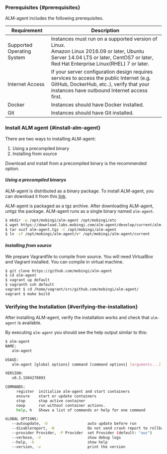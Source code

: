 ### Prerequisites {#prerequisites}
ALM-agent includes the following prerequisites.

|Requirement|Description|
| --------- | --------- |
| Supported Operating System | Instances must run on a supported version of Linux. <br> Amazon Linux 2016.09 or later, Ubuntu Server 14.04 LTS or later, CentOS7 or later, Red Hat Enterprise Linux(RHEL) 7 or later. |
| Internet Access | If your server configuration design requires services to access the public Internet (e.g. GitHub, DockerHub, etc..), verify that your instances have outbound Internet access first. |
| Docker | Instances should have Docker installed. |
| Git | Instances should have Git installed. |


### Install ALM agent {#install-alm-agent}
There are two ways to installing ALM-agent:

1. Using a precompiled binary
2. Installing from source

Download and install from a precompiled binary is the recommended option.


#### _**Using a precompiled binarys**_
ALM-agent is distributed as a binary package. To install ALM-agent, you can download it from this [link](https://download.labs.mobingi.com/alm-agent/master/current/alm-agent.tgz).

ALM-agent is packaged as a tgz archive. After downloading ALM-agent, untgz the package. ALM-agent runs as a single binary named `alm-agent`.


```bash
$ mkdir -p /opt/mobingi/alm-agent /opt/mobingi/etc
$ wget https://download.labs.mobingi.com/alm-agent/develop/current/alm-agent.tgz
$ tar xvzf alm-agent.tgz -C /opt/mobingi/alm-agent
$ ln -sf /opt/mobingi/alm-agent/v* /opt/mobingi/alm-agent/current
```

#### _**Installing from source**_
We prepare Vagrantfile to compile from source. You will need VirtualBox and Vagrant installed. You can compile in virtual machine.


```bash
$ git clone https://github.com/mobingi/alm-agent
$ cd alm-agent
$ vagrant up default
$ vagranth ssh default
vagrant $ cd /home/vagrant/src/github.com/mobingi/alm-agent/
vagrant $ make build
```

### Verifying the Installation {#verifying-the-installation}

After installing ALM-agent, verify the installation works and check that `alm-agent` is available.


By executing `alm-agent` you should see the help output similar to this:

```bash
$ alm-agent
NAME:
   alm-agent

USAGE:
   alm-agent [global options] command [command options] [arguments...]

VERSION:
   v0.3.1504270893

COMMANDS:
     register  initialize alm-agent and start containers
     ensure    start or update containers
     stop      stop active container
     noop      run without container actions.
     help, h   Shows a list of commands or help for one command

GLOBAL OPTIONS:
   --autoupdate, -U                  auto update before run
   --disablereport, -N               Do not send crash report to rollbar.
   --provider Provider, -P Provider  set Provider (default: "aws")
   --verbose, -V                     show debug logs
   --help, -h                        show help
   --version, -v                     print the version
```
